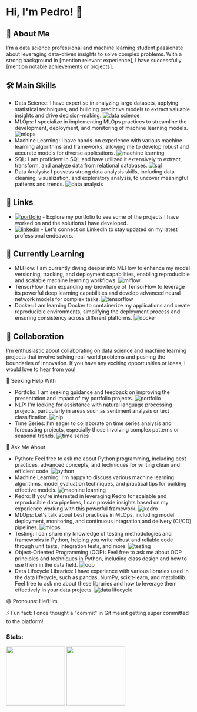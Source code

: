 # Hi, I'm Pedro! 👋

## 🚀 About Me
I'm a data science professional and machine learning student passionate about leveraging data-driven insights to solve complex problems. With a strong background in [mention relevant experience], I have successfully [mention notable achievements or projects].

## 🛠 Main Skills
- Data Science: I have expertise in analyzing large datasets, applying statistical techniques, and building predictive models to extract valuable insights and drive decision-making. ![data science](https://img.shields.io/badge/-Data%20Science-00BFFF?style=flat)
- MLOps: I specialize in implementing MLOps practices to streamline the development, deployment, and monitoring of machine learning models. ![mlops](https://img.shields.io/badge/-MLOps-FF4081?style=flat&logo=kubernetes&logoColor=white)
- Machine Learning: I have hands-on experience with various machine learning algorithms and frameworks, allowing me to develop robust and accurate models for diverse applications. ![machine learning](https://img.shields.io/badge/-Machine%20Learning-FF6F00?style=flat&logo=tensorflow&logoColor=white)
- SQL: I am proficient in SQL and have utilized it extensively to extract, transform, and analyze data from relational databases. ![sql](https://img.shields.io/badge/-SQL-336791?style=flat&logo=postgresql&logoColor=white)
- Data Analysis: I possess strong data analysis skills, including data cleaning, visualization, and exploratory analysis, to uncover meaningful patterns and trends. ![data analysis](https://img.shields.io/badge/-Data%20Analysis-FFA500?style=flat)

## 🔗 Links
- [![portfolio](https://img.shields.io/badge/my_portfolio-000?style=for-the-badge&logo=ko-fi&logoColor=white)](https://github.com/Pedro-A-D-S) - Explore my portfolio to see some of the projects I have worked on and the solutions I have developed.
- [![linkedin](https://img.shields.io/badge/linkedin-0A66C2?style=for-the-badge&logo=linkedin&logoColor=white)](https://www.linkedin.com/in/pedro-a-d-s/) - Let's connect on LinkedIn to stay updated on my latest professional endeavors.

## 🧠 Currently Learning
- MLFlow: I am currently diving deeper into MLFlow to enhance my model versioning, tracking, and deployment capabilities, enabling reproducible and scalable machine learning workflows. ![mlflow](https://img.shields.io/badge/-MLFlow-FFD700?style=flat)
- TensorFlow: I am expanding my knowledge of TensorFlow to leverage its powerful deep learning capabilities and develop advanced neural network models for complex tasks. ![tensorflow](https://img.shields.io/badge/-TensorFlow-FF6F00?style=flat&logo=tensorflow&logoColor=white)
- Docker: I am learning Docker to containerize my applications and create reproducible environments, simplifying the deployment process and ensuring consistency across different platforms. ![docker](https://img.shields.io/badge/-Docker-2496ED?style=flat&logo=docker&logoColor=white)

## 👯 Collaboration
I'm enthusiastic about collaborating on data science and machine learning projects that involve solving real-world problems and pushing the boundaries of innovation. If you have any exciting opportunities or ideas, I would love to hear from you!

🤔 Seeking Help With
- Portfolio: I am seeking guidance and feedback on improving the presentation and impact of my portfolio projects. ![portfolio](https://img.shields.io/badge/-Portfolio-5E35B1?style=flat)
- NLP: I'm looking for assistance with natural language processing projects, particularly in areas such as sentiment analysis or text classification. ![nlp](https://img.shields.io/badge/-NLP-4CAF50?style=flat)
- Time Series: I'm eager to collaborate on time series analysis and forecasting projects, especially those involving complex patterns or seasonal trends. ![time series](https://img.shields.io/badge/-Time%20Series-FF5722?style=flat)

💬 Ask Me About
- Python: Feel free to ask me about Python programming, including best practices, advanced concepts, and techniques for writing clean and efficient code. ![python](https://img.shields.io/badge/-Python-3776AB?style=flat&logo=python&logoColor=white)
- Machine Learning: I'm happy to discuss various machine learning algorithms, model evaluation techniques, and practical tips for building effective models. ![machine learning](https://img.shields.io/badge/-Machine%20Learning-FF6F00?style=flat&logo=tensorflow&logoColor=white)
- Kedro: If you're interested in leveraging Kedro for scalable and reproducible data pipelines, I can provide insights based on my experience working with this powerful framework. ![kedro](https://img.shields.io/badge/-Kedro-607D8B?style=flat)
- MLOps: Let's talk about best practices in MLOps, including model deployment, monitoring, and continuous integration and delivery (CI/CD) pipelines. ![mlops](https://img.shields.io/badge/-MLOps-FF4081?style=flat&logo=kubernetes&logoColor=white)
- Testing: I can share my knowledge of testing methodologies and frameworks in Python, helping you write robust and reliable code through unit tests, integration tests, and more. ![testing](https://img.shields.io/badge/-Testing-00C853?style=flat&logo=pytest&logoColor=white)
- Object-Oriented Programming (OOP): Feel free to ask me about OOP principles and techniques in Python, including class design and how to use them in the data field. ![oop](https://img.shields.io/badge/-OOP-FFC107?style=flat)
- Data Lifecycle Libraries: I have experience with various libraries used in the data lifecycle, such as pandas, NumPy, scikit-learn, and matplotlib. Feel free to ask me about these libraries and how to leverage them effectively in your data projects. ![data lifecycle](https://img.shields.io/badge/-Data%20Lifecycle-00BFFF?style=flat)

😄 Pronouns: He/Him

⚡ Fun fact: I once thought a "commit" in Git meant getting super committed to the platform!


### Stats:

<div>
<a href="https://github.com/Pedro-A-D-S">
<img height="160em" src="https://github-readme-stats.vercel.app/api/top-langs/?username=Pedro-A-D-S&layout=compact&langs_count=7&theme=dracula"/>
<img height="160em" src="https://github-readme-stats.vercel.app/api?username=Pedro-A-D-S&show_icons=true&theme=dracula&include_all_commits=true&count_private=true"/>
</div>
